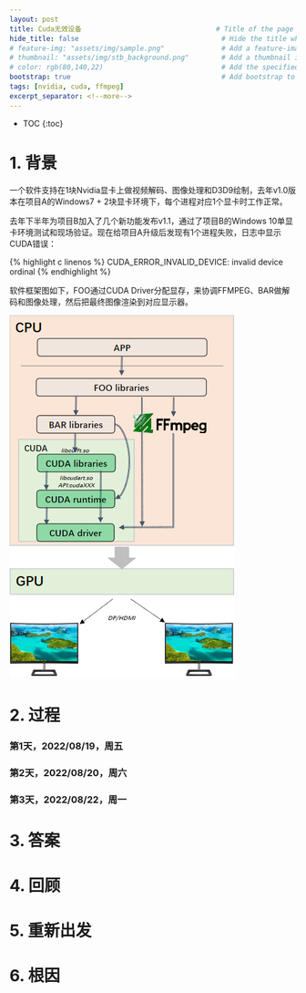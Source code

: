 ```yaml
---
layout: post
title: Cuda无效设备                                 # Title of the page
hide_title: false                                   # Hide the title when displaying the post, but shown in lists of posts
# feature-img: "assets/img/sample.png"              # Add a feature-image to the post
# thumbnail: "assets/img/stb_background.png"        # Add a thumbnail image on blog view
# color: rgb(80,140,22)                             # Add the specified color as feature image, and change link colors in post
bootstrap: true                                     # Add bootstrap to the page
tags: [nvidia, cuda, ffmpeg]
excerpt_separator: <!--more-->
---
```


<!--more-->
* TOC
{:toc}

# 1. 背景

一个软件支持在1块Nvidia显卡上做视频解码、图像处理和D3D9绘制，去年v1.0版本在项目A的Windows7 + 2块显卡环境下，每个进程对应1个显卡时工作正常。

去年下半年为项目B加入了几个新功能发布v1.1，通过了项目B的Windows 10单显卡环境测试和现场验证。现在给项目A升级后发现有1个进程失败，日志中显示CUDA错误：

{% highlight c linenos %}
CUDA_ERROR_INVALID_DEVICE: invalid device ordinal
{% endhighlight %}

软件框架图如下，FOO通过CUDA Driver分配显存，来协调FFMPEG、BAR做解码和图像处理，然后把最终图像渲染到对应显示器。

![框架](/assets/img/post/2022-08-25-Cuda-invalid/architecture.png "框架")

# 2. 过程

### 第1天，2022/08/19，周五

### 第2天，2022/08/20，周六

### 第3天，2022/08/22，周一

# 3. 答案

# 4. 回顾

# 5. 重新出发

# 6. 根因
